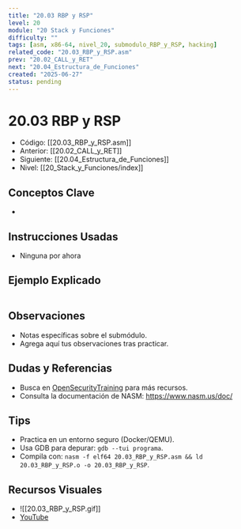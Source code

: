 ```yaml
---
title: "20.03 RBP y RSP"
level: 20
module: "20 Stack y Funciones"
difficulty: ""
tags: [asm, x86-64, nivel_20, submodulo_RBP_y_RSP, hacking]
related_code: "20.03_RBP_y_RSP.asm"
prev: "20.02_CALL_y_RET"
next: "20.04_Estructura_de_Funciones"
created: "2025-06-27"
status: pending
---
```


# 20.03 RBP y RSP

- Código: [[20.03_RBP_y_RSP.asm]]  
- Anterior: [[20.02_CALL_y_RET]]  
- Siguiente: [[20.04_Estructura_de_Funciones]]  
- Nivel: [[20_Stack_y_Funciones/index]]  

## Conceptos Clave
- 

## Instrucciones Usadas
- Ninguna por ahora

## Ejemplo Explicado
```asm

```

## Observaciones
- Notas específicas sobre el submódulo.
- Agrega aquí tus observaciones tras practicar.

## Dudas y Referencias
- Busca en [OpenSecurityTraining](https://opensecuritytraining.info/) para más recursos.
- Consulta la documentación de NASM: https://www.nasm.us/doc/

## Tips
- Practica en un entorno seguro (Docker/QEMU).
- Usa GDB para depurar: `gdb --tui programa`.
- Compila con: `nasm -f elf64 20.03_RBP_y_RSP.asm && ld 20.03_RBP_y_RSP.o -o 20.03_RBP_y_RSP`.

## Recursos Visuales
- ![[20.03_RBP_y_RSP.gif]]  
- [YouTube](https://youtube.com/placeholder)
